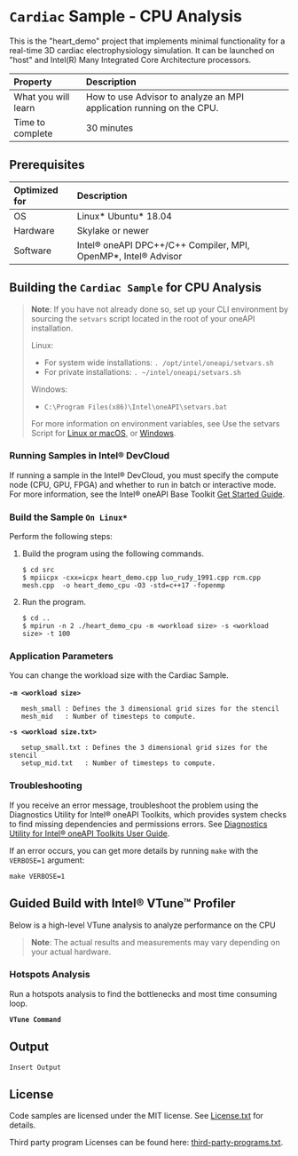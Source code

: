 # `Cardiac` Sample - CPU Analysis

This is the "heart_demo" project that implements minimal functionality
for a real-time 3D cardiac electrophysiology simulation.
It can be launched on "host" and Intel(R) Many Integrated Core Architecture processors.

| Property                       | Description
|:---                               |:---
| What you will learn               | How to use Advisor to analyze an MPI application running on the CPU.
| Time to complete                  | 30 minutes

## Prerequisites

| Optimized for                       | Description
|:---                               |:---
| OS                                | Linux* Ubuntu* 18.04
| Hardware                          | Skylake or newer
| Software                          | Intel&reg; oneAPI DPC++/C++ Compiler, MPI, OpenMP*, Intel&reg; Advisor


## Building the `Cardiac Sample` for CPU Analysis

> **Note**: If you have not already done so, set up your CLI
> environment by sourcing  the `setvars` script located in
> the root of your oneAPI installation.
>
> Linux:
> - For system wide installations: `. /opt/intel/oneapi/setvars.sh`
> - For private installations: `. ~/intel/oneapi/setvars.sh`
>
> Windows:
> - `C:\Program Files(x86)\Intel\oneAPI\setvars.bat`
>
>For more information on environment variables, see Use the setvars Script for [Linux or macOS](https://www.intel.com/content/www/us/en/develop/documentation/oneapi-programming-guide/top/oneapi-development-environment-setup/use-the-setvars-script-with-linux-or-macos.html), or [Windows](https://www.intel.com/content/www/us/en/develop/documentation/oneapi-programming-guide/top/oneapi-development-environment-setup/use-the-setvars-script-with-windows.html).

### Running Samples in Intel&reg; DevCloud

If running a sample in the Intel&reg; DevCloud, you must specify the compute node (CPU, GPU, FPGA) and whether to run in batch or interactive mode. For more information, see the Intel&reg; oneAPI Base Toolkit [Get Started Guide](https://devcloud.intel.com/oneapi/get_started/).

### Build the Sample `On Linux*`
Perform the following steps:
1. Build the program using the following commands.
   ```
   $ cd src
   $ mpiicpx -cxx=icpx heart_demo.cpp luo_rudy_1991.cpp rcm.cpp mesh.cpp  -o heart_demo_cpu -O3 -std=c++17 -fopenmp
   ```

2. Run the program.
   ```
   $ cd ..
   $ mpirun -n 2 ./heart_demo_cpu -m <workload size> -s <workload size> -t 100
   ```

### Application Parameters

You can change the workload size with the Cardiac Sample.<br><br>
**`-m <workload size>`**<br>
 ```
    mesh_small : Defines the 3 dimensional grid sizes for the stencil
    mesh_mid   : Number of timesteps to compute.
   ```
**`-s <workload size.txt>`**<br>
 ```
    setup_small.txt : Defines the 3 dimensional grid sizes for the stencil
    setup_mid.txt   : Number of timesteps to compute.
   ```
### Troubleshooting
If you receive an error message, troubleshoot the problem using the Diagnostics Utility for Intel&reg; oneAPI Toolkits, which provides system checks to find missing
dependencies and permissions errors. See [Diagnostics Utility for Intel&reg; oneAPI Toolkits User Guide](https://www.intel.com/content/www/us/en/develop/documentation/diagnostic-utility-user-guide/top.html).

If an error occurs, you can get more details by running `make` with
the `VERBOSE=1` argument:
```
make VERBOSE=1
```

## Guided Build with Intel&reg; VTune&trade; Profiler

Below is a high-level VTune analysis to analyze performance on the CPU

> **Note**: The actual results and measurements may vary depending on your actual hardware.


### Hotspots Analysis

Run a hotspots analysis to find the bottlenecks and most time consuming loop.

**`VTune Command`**

## Output

```
Insert Output
```
## License

Code samples are licensed under the MIT license. See
[License.txt](https://github.com/oneapi-src/oneAPI-samples/blob/master/License.txt) for details.

Third party program Licenses can be found here: [third-party-programs.txt](https://github.com/oneapi-src/oneAPI-samples/blob/master/third-party-programs.txt).
